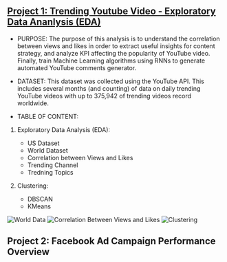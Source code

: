 ## [Project 1: Trending Youtube Video - Exploratory Data Ananlysis (EDA)](https://github.com/choinkyo/Chloe_Portfolio/blob/main/Project%201_Trending%20Youtube%20Video%20(3).ipynb)

* PURPOSE: The purpose of this analysis is to understand the correlation between views and likes in order to extract useful insights for content strategy, and analyze KPI affecting the popularity of YouTube video. Finally, train Machine Learning algorithms using RNNs to generate automated YouTube comments generator. 

* DATASET: This dataset was collected using the YouTube API. This includes several months (and counting) of data on daily trending YouTube videos with up to 375,942 of trending videos record worldwide. 

* TABLE OF CONTENT:

1. Exploratory Data Analysis (EDA):

   - US Dataset 
   - World Dataset
   - Correlation between Views and Likes
   - Trending Channel
   - Tredning Topics
   
   
2. Clustering:

    - DBSCAN 
    - KMeans

![World Data]() ![Correlation Between Views and Likes](https://github.com/choinkyo/Chloe_Portfolio/blob/main/Heatmap.png) ![Clustering](https://github.com/choinkyo/Chloe_Portfolio/blob/main/Clustering.png)



## Project 2: Facebook Ad Campaign Performance Overview

